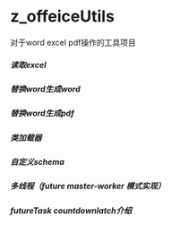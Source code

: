 # z_offeiceUtils
对于word excel pdf操作的工具项目

##### 读取excel 
#####  替换word生成word 
#####  替换word生成pdf 
#####  类加载器
#####  自定义schema
#####  多线程（future master-worker 模式实现）
#####  futureTask countdownlatch介绍


